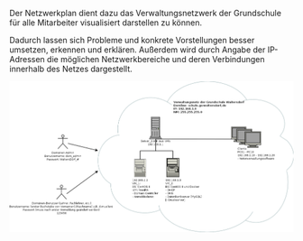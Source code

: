 Der Netzwerkplan dient dazu das Verwaltungsnetzwerk der Grundschule für alle Mitarbeiter visualisiert darstellen zu können.   

Dadurch lassen sich Probleme und konkrete Vorstellungen besser umsetzen, erkennen und erklären. Außerdem wird durch Angabe der IP-Adressen die möglichen Netzwerkbereiche und deren Verbindungen innerhalb des Netzes dargestellt. 

<a href="https://github.com/notenverwaltung/Notenverwaltungssoftware/blob/master/Bilder/Netzwerkplan.png?raw=true" data-toggle="lightbox" data-title="Netzwerkplan" data-footer="Verwaltungsnetz der Grundschule Waltersdorf">
    <img src="https://github.com/notenverwaltung/Notenverwaltungssoftware/blob/master/Bilder/Netzwerkplan.png?raw=true" class="img-fluid">
</a>
